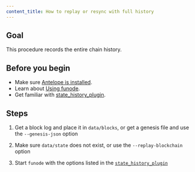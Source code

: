 ```yaml
---
content_title: How to replay or resync with full history
---
```


## Goal

This procedure records the entire chain history.

## Before you begin

* Make sure [Antelope is installed](../../../00_install/index.md).
* Learn about [Using funode](../../02_usage/index.md).
* Get familiar with [state_history_plugin](../../03_plugins/state_history_plugin/index.md).

## Steps

1. Get a block log and place it in `data/blocks`, or get a genesis file and use the `--genesis-json` option

2. Make sure `data/state` does not exist, or use the `--replay-blockchain` option

3. Start `funode` with the options listed in the [`state_history_plugin`](index.md)
